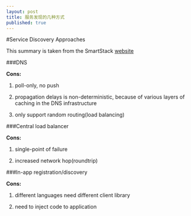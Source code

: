 ```yaml
---
layout: post
title: 服务发现的几种方式
published: true
---
```


#Service Discovery Approaches

This summary is taken from the SmartStack [website](http://nerds.airbnb.com/smartstack-service-discovery-cloud/) 

###DNS

**Cons:**

1. poll-only, no push

2. propagation delays is non-deterministic, because of 
various layers of caching in the DNS infrastructure

3. only support random routing(load balancing)

###Central load balancer

**Cons:**

1. single-point of failure

2. increased network hop(roundtrip)

###In-app registration/discovery

**Cons:**

1. different languages need different client library

2. need to inject code to application




